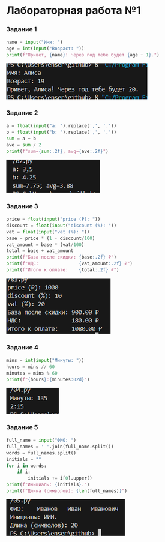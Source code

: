 # Лабораторная работа №1

### Задание 1
```python
name = input("Имя: ")
age = int(input("Возраст: "))
print(f"Привет, {name}! Через год тебе будет {age + 1}.")
```
![Картинка 1](./images/lab01/01.png)

### Задание 2
```python
a = float(input("a: ").replace(',', '.'))
b = float(input("b: ").replace(',', '.'))
sum = a + b
ave = sum / 2
print(f"sum={sum:.2f}; avg={ave:.2f}")
```
![Картинка 1](./images/lab01/02.png)

### Задание 3
```python
price = float(input("price (₽): "))
discount = float(input("discount (%): "))
vat = float(input("vat (%): "))
base = price * (1 - discount/100)
vat_amount = base * (vat/100)
total = base + vat_amount
print(f"База после скидки: {base:.2f} ₽")
print(f"НДС:               {vat_amount:.2f} ₽")
print(f"Итого к оплате:    {total:.2f} ₽")
```
![Картинка 1](./images/lab01/03.png)

### Задание 4
```python
mins = int(input("Минуты: "))
hours = mins // 60
minutes = mins % 60
print(f"{hours}:{minutes:02d}")
```
![Картинка 1](./images/lab01/04.png)

### Задание 5
```python
full_name = input("ФИО: ")
full_names = ' '.join(full_name.split())
words = full_names.split()
initials = ""
for i in words:
    if i:
        initials += i[0].upper()
print(f"Инициалы: {initials}.")
print(f"Длина (символов): {len(full_names)}")
```
![Картинка 1](./images/lab01/05.png)